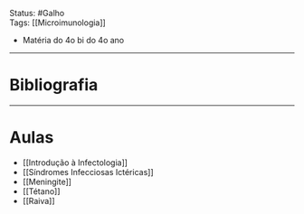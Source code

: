 Status: #Galho   
Tags: [[Microimunologia]]
<br/>
- Matéria do 4o bi do 4o ano
____
# Bibliografia

---
# Aulas
- [[Introdução à Infectologia]]
- [[Síndromes Infecciosas Ictéricas]]
- [[Meningite]]
- [[Tétano]]
- [[Raiva]]
